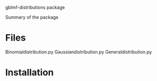 gblmf-distributions package

Summary of the package

# Files

Binomialdistribution.py
Gaussiandistribution.py
Generaldistribution.py

# Installation
